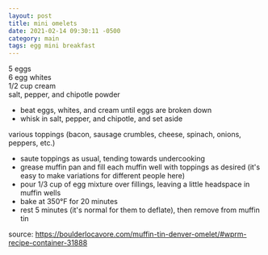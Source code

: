 ```yaml
---
layout: post
title: mini omelets
date: 2021-02-14 09:30:11 -0500
category: main
tags: egg mini breakfast
---
```


5 eggs  
6 egg whites  
1/2 cup cream  
salt, pepper, and chipotle powder

* beat eggs, whites, and cream until eggs are broken down
* whisk in salt, pepper, and chipotle, and set aside

various toppings (bacon, sausage crumbles, cheese, spinach, onions, peppers, etc.)  
* saute toppings as usual, tending towards undercooking
* grease muffin pan and fill each muffin well with toppings as desired (it's easy to
  make variations for different people here)
* pour 1/3 cup of egg mixture over fillings, leaving a little headspace in muffin
  wells
* bake at 350°F for 20 minutes
* rest 5 minutes (it's normal for them to deflate), then remove from muffin tin

source: <https://boulderlocavore.com/muffin-tin-denver-omelet/#wprm-recipe-container-31888>
